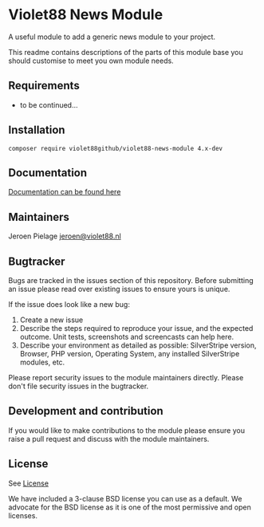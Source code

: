 # Violet88 News Module
A useful module to add a generic news module to your project.

This readme contains descriptions of the parts of this module base you should customise to meet you own module needs.

## Requirements
  * to be continued...


## Installation
```
composer require violet88github/violet88-news-module 4.x-dev
```


## Documentation
[Documentation can be found here](docs/en/readme.md)

## Maintainers
Jeroen Pielage <jeroen@violet88.nl>
 
## Bugtracker
Bugs are tracked in the issues section of this repository. Before submitting an issue please read over 
existing issues to ensure yours is unique. 
 
If the issue does look like a new bug:
  1. Create a new issue
  2. Describe the steps required to reproduce your issue, and the expected outcome. Unit tests, screenshots 
 and screencasts can help here.
  3. Describe your environment as detailed as possible: SilverStripe version, Browser, PHP version, 
 Operating System, any installed SilverStripe modules, etc.
 
Please report security issues to the module maintainers directly. Please don't file security issues in the bugtracker.
 
## Development and contribution
If you would like to make contributions to the module please ensure you raise a pull request and discuss with the module maintainers.

## License
See [License](license.md)

We have included a 3-clause BSD license you can use as a default. We advocate for the BSD license as 
it is one of the most permissive and open licenses.

